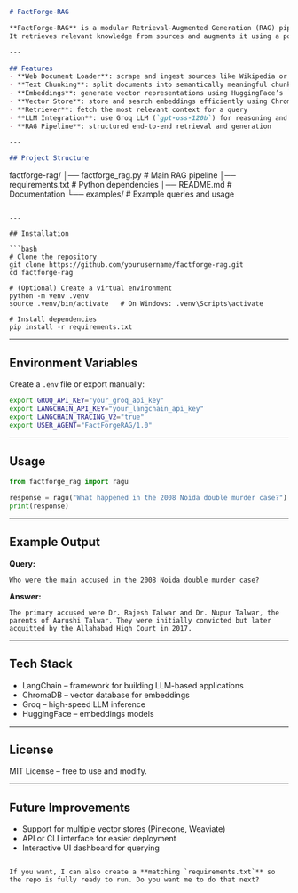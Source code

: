 ```markdown
# FactForge-RAG

**FactForge-RAG** is a modular Retrieval-Augmented Generation (RAG) pipeline that combines **LangChain**, **ChromaDB**, and **Groq LLMs** to deliver accurate, context-aware answers from scraped or custom documents.  
It retrieves relevant knowledge from sources and augments it using a powerful reasoning model.

---

## Features
- **Web Document Loader**: scrape and ingest sources like Wikipedia or custom URLs  
- **Text Chunking**: split documents into semantically meaningful chunks  
- **Embeddings**: generate vector representations using HuggingFace’s `all-MiniLM-L6-v2`  
- **Vector Store**: store and search embeddings efficiently using ChromaDB  
- **Retriever**: fetch the most relevant context for a query  
- **LLM Integration**: use Groq LLM (`gpt-oss-120b`) for reasoning and answer generation  
- **RAG Pipeline**: structured end-to-end retrieval and generation

---

## Project Structure
```

factforge-rag/
│── factforge_rag.py      # Main RAG pipeline
│── requirements.txt      # Python dependencies
│── README.md             # Documentation
└── examples/             # Example queries and usage

````

---

## Installation

```bash
# Clone the repository
git clone https://github.com/yourusername/factforge-rag.git
cd factforge-rag

# (Optional) Create a virtual environment
python -m venv .venv
source .venv/bin/activate   # On Windows: .venv\Scripts\activate

# Install dependencies
pip install -r requirements.txt
````

---

## Environment Variables

Create a `.env` file or export manually:

```bash
export GROQ_API_KEY="your_groq_api_key"
export LANGCHAIN_API_KEY="your_langchain_api_key"
export LANGCHAIN_TRACING_V2="true"
export USER_AGENT="FactForgeRAG/1.0"
```

---

## Usage

```python
from factforge_rag import ragu

response = ragu("What happened in the 2008 Noida double murder case?")
print(response)
```

---

## Example Output

**Query:**

```
Who were the main accused in the 2008 Noida double murder case?
```

**Answer:**

```
The primary accused were Dr. Rajesh Talwar and Dr. Nupur Talwar, the parents of Aarushi Talwar. They were initially convicted but later acquitted by the Allahabad High Court in 2017.
```

---

## Tech Stack

* LangChain – framework for building LLM-based applications
* ChromaDB – vector database for embeddings
* Groq – high-speed LLM inference
* HuggingFace – embeddings models

---

## License

MIT License – free to use and modify.

---

## Future Improvements

* Support for multiple vector stores (Pinecone, Weaviate)
* API or CLI interface for easier deployment
* Interactive UI dashboard for querying

```

If you want, I can also create a **matching `requirements.txt`** so the repo is fully ready to run. Do you want me to do that next?
```
